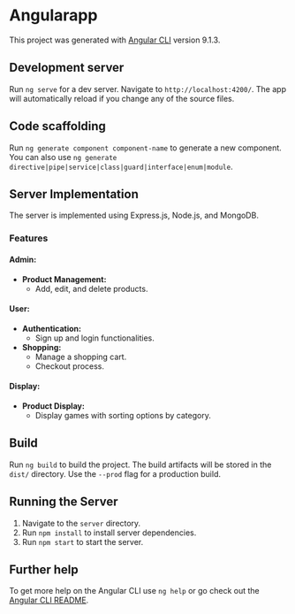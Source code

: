 # Angularapp

This project was generated with [Angular CLI](https://github.com/angular/angular-cli) version 9.1.3.

## Development server

Run `ng serve` for a dev server. Navigate to `http://localhost:4200/`. The app will automatically reload if you change any of the source files.

## Code scaffolding

Run `ng generate component component-name` to generate a new component. You can also use `ng generate directive|pipe|service|class|guard|interface|enum|module`.

## Server Implementation

The server is implemented using Express.js, Node.js, and MongoDB.

### Features

#### Admin:
- **Product Management:**
  - Add, edit, and delete products.

#### User:
- **Authentication:**
  - Sign up and login functionalities.
- **Shopping:**
  - Manage a shopping cart.
  - Checkout process.

#### Display:
- **Product Display:**
  - Display games with sorting options by category.

## Build

Run `ng build` to build the project. The build artifacts will be stored in the `dist/` directory. Use the `--prod` flag for a production build.

## Running the Server

1. Navigate to the `server` directory.
2. Run `npm install` to install server dependencies.
3. Run `npm start` to start the server.

## Further help

To get more help on the Angular CLI use `ng help` or go check out the [Angular CLI README](https://github.com/angular/angular-cli/blob/master/README.md).
